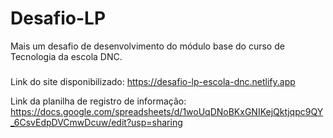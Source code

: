 # Desafio-LP
Mais um desafio de desenvolvimento do módulo base do curso de Tecnologia da escola DNC.
###
Link do site disponibilizado: https://desafio-lp-escola-dnc.netlify.app

Link da planilha de registro de informação: https://docs.google.com/spreadsheets/d/1woUqDNoBKxGNIKejQktjqpc9QY_6CsvEdpDVCmwDcuw/edit?usp=sharing
